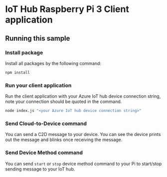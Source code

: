 # IoT Hub Raspberry Pi 3 Client application

## Running this sample
### Install package
Install all packages by the following command:

```bash
npm install
```

### Run your client application
Run the client application with your Azure IoT hub device connection string, note your connection should be quoted in the command.

```bash
node index.js "<your Azure IoT hub device connection string>"
```

### Send Cloud-to-Device command
You can send a C2D message to your device. You can see the device prints out the message and blinks once receiving the message.

### Send Device Method command
You can send `start` or `stop` device method command to your Pi to start/stop sending message to your IoT hub.

